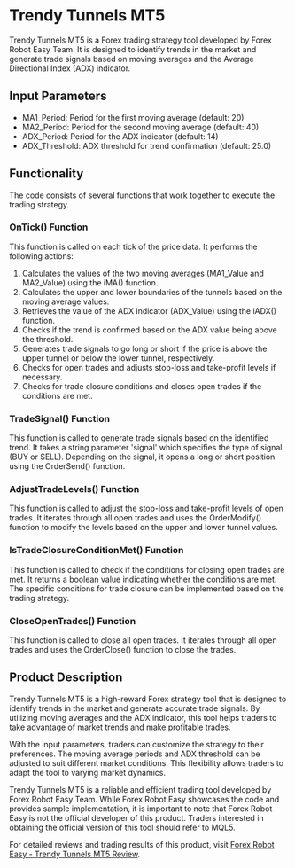 # Trendy Tunnels MT5

Trendy Tunnels MT5 is a Forex trading strategy tool developed by Forex Robot Easy Team. It is designed to identify trends in the market and generate trade signals based on moving averages and the Average Directional Index (ADX) indicator.

## Input Parameters

- MA1_Period: Period for the first moving average (default: 20)
- MA2_Period: Period for the second moving average (default: 40)
- ADX_Period: Period for the ADX indicator (default: 14)
- ADX_Threshold: ADX threshold for trend confirmation (default: 25.0)

## Functionality

The code consists of several functions that work together to execute the trading strategy.

### OnTick() Function

This function is called on each tick of the price data. It performs the following actions:

1. Calculates the values of the two moving averages (MA1_Value and MA2_Value) using the iMA() function.
2. Calculates the upper and lower boundaries of the tunnels based on the moving average values.
3. Retrieves the value of the ADX indicator (ADX_Value) using the iADX() function.
4. Checks if the trend is confirmed based on the ADX value being above the threshold.
5. Generates trade signals to go long or short if the price is above the upper tunnel or below the lower tunnel, respectively.
6. Checks for open trades and adjusts stop-loss and take-profit levels if necessary.
7. Checks for trade closure conditions and closes open trades if the conditions are met.

### TradeSignal() Function

This function is called to generate trade signals based on the identified trend. It takes a string parameter 'signal' which specifies the type of signal (BUY or SELL). Depending on the signal, it opens a long or short position using the OrderSend() function.

### AdjustTradeLevels() Function

This function is called to adjust the stop-loss and take-profit levels of open trades. It iterates through all open trades and uses the OrderModify() function to modify the levels based on the upper and lower tunnel values.

### IsTradeClosureConditionMet() Function

This function is called to check if the conditions for closing open trades are met. It returns a boolean value indicating whether the conditions are met. The specific conditions for trade closure can be implemented based on the trading strategy.

### CloseOpenTrades() Function

This function is called to close all open trades. It iterates through all open trades and uses the OrderClose() function to close the trades.

## Product Description

Trendy Tunnels MT5 is a high-reward Forex strategy tool that is designed to identify trends in the market and generate accurate trade signals. By utilizing moving averages and the ADX indicator, this tool helps traders to take advantage of market trends and make profitable trades.

With the input parameters, traders can customize the strategy to their preferences. The moving average periods and ADX threshold can be adjusted to suit different market conditions. This flexibility allows traders to adapt the tool to varying market dynamics.

Trendy Tunnels MT5 is a reliable and efficient trading tool developed by Forex Robot Easy Team. While Forex Robot Easy showcases the code and provides sample implementation, it is important to note that Forex Robot Easy is not the official developer of this product. Traders interested in obtaining the official version of this tool should refer to MQL5.

For detailed reviews and trading results of this product, visit [Forex Robot Easy - Trendy Tunnels MT5 Review](https://forexroboteasy.com/forex-robot-review/trendy-tunnels-mt5-review-high-reward-forex-strategy-tool/).
